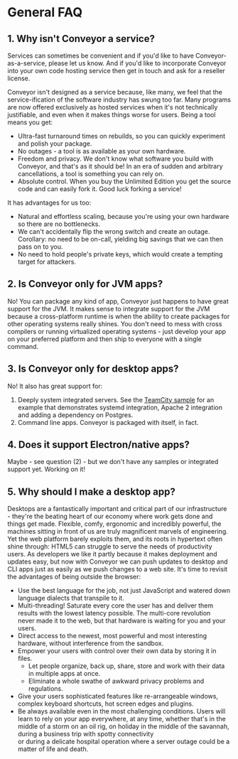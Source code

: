 # General FAQ

## 1. Why isn't Conveyor a service?

Services can sometimes be convenient and if you'd like to have Conveyor-as-a-service, please let us know. And if you'd like to
incorporate Conveyor into your own code hosting service then get in touch and ask for a reseller license.

Conveyor isn't designed as a service because, like many, we feel that the service-ification of the software industry has swung too far. Many
programs are now offered exclusively as hosted services when it's not technically justifiable, and even when it makes things worse for
users. Being a tool means you get:

* Ultra-fast turnaround times on rebuilds, so you can quickly experiment and polish your package.
* No outages - a tool is as available as your own hardware.
* Freedom and privacy. We don't know what software you build with Conveyor, and that's as it should be! In an era of sudden and arbitrary 
  cancellations, a tool is something you can rely on.
* Absolute control. When you buy the Unlimited Edition you get the source code and can easily fork it. Good luck forking a service!

It has advantages for us too:

* Natural and effortless scaling, because you're using your own hardware so there are no bottlenecks.
* We can't accidentally flip the wrong switch and create an outage. Corollary: no need to be on-call, yielding big savings that we can then
  pass on to you.
* No need to hold people's private keys, which would create a tempting target for attackers.

## 2. Is Conveyor only for JVM apps?

No! You can package any kind of app, Conveyor just happens to have great support for the JVM. It makes sense to integrate support for
the JVM because a cross-platform runtime is when the ability to create packages for other operating systems really shines. You don't need to
mess with cross compilers or running virtualized operating systems - just develop your app on your preferred platform and then ship to
everyone with a single command.

## 3. Is Conveyor only for desktop apps?

No! It also has great support for:

1. Deeply system integrated servers. See the [TeamCity sample](../samples/teamcity.md) for an example that demonstrates systemd integration,
   Apache 2 integration and adding a dependency on Postgres.
2. Command line apps. Conveyor is packaged with itself, in fact.

## 4. Does it support Electron/native apps?

Maybe - see question (2) - but we don't have any samples or integrated support yet. Working on it!

## 5. Why should I make a desktop app?  

Desktops are a fantastically important and critical part of our infrastructure - they're the beating heart of our economy where work gets
done and things get made. Flexible, comfy, ergonomic and incredibly powerful, the machines sitting in front of us are truly magnificent
marvels of engineering. Yet the web platform barely exploits them, and its roots in hypertext often shine through: HTML5 can struggle to
serve the needs of productivity users. As developers we like it partly because it makes deployment and updates easy, but now with Conveyor
we can push updates to desktop and CLI apps just as easily as we push changes to a web site. It's time to revisit the advantages of being
outside the browser:

* Use the best language for the job, not just JavaScript and watered down language dialects that transpile to it.
* Multi-threading! Saturate every core the user has and deliver them results with the lowest latency possible. The multi-core revolution  
  never made it to the web, but that hardware is waiting for you and your users.
* Direct access to the newest, most powerful and most interesting hardware, without interference from the sandbox.
* Empower your users with control over their own data by storing it in files. 
    * Let people organize, back up, share, store and work with their data in multiple apps at once.
    * Eliminate a whole swathe of awkward privacy problems and regulations.
* Give your users sophisticated features like re-arrangeable windows, complex keyboard shortcuts, hot screen edges and plugins.
* Be always available even in the most challenging conditions. Users will learn to rely on your app everywhere, at any time, whether
  that's in the middle of a storm on an oil rig, on holiday in the middle of the savannah, during a business trip with spotty connectivity  
  or during a delicate hospital operation where a server outage could be a matter of life and death.
